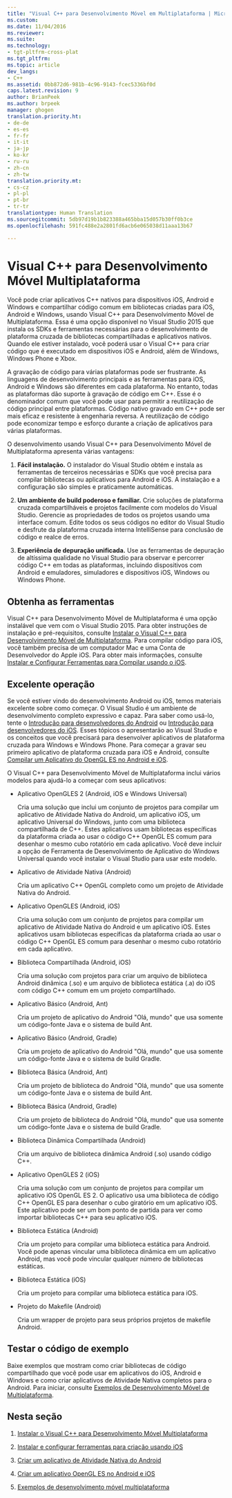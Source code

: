 ```yaml
---
title: "Visual C++ para Desenvolvimento Móvel em Multiplataforma | Microsoft Docs"
ms.custom: 
ms.date: 11/04/2016
ms.reviewer: 
ms.suite: 
ms.technology:
- tgt-pltfrm-cross-plat
ms.tgt_pltfrm: 
ms.topic: article
dev_langs:
- C++
ms.assetid: 0bb872d6-981b-4c96-9143-fcec5336bf0d
caps.latest.revision: 9
author: BrianPeek
ms.author: brpeek
manager: ghogen
translation.priority.ht:
- de-de
- es-es
- fr-fr
- it-it
- ja-jp
- ko-kr
- ru-ru
- zh-cn
- zh-tw
translation.priority.mt:
- cs-cz
- pl-pl
- pt-br
- tr-tr
translationtype: Human Translation
ms.sourcegitcommit: 5db97d19b1b823388a465bba15d057b30ff0b3ce
ms.openlocfilehash: 591fc488e2a2801fd6acb6e065038d11aaa13b67

---
```

# <a name="visual-c-for-cross-platform-mobile-development"></a>Visual C++ para Desenvolvimento Móvel Multiplataforma
Você pode criar aplicativos C++ nativos para dispositivos iOS, Android e Windows e compartilhar código comum em bibliotecas criadas para iOS, Android e Windows, usando Visual C++ para Desenvolvimento Móvel de Multiplataforma. Essa é uma opção disponível no Visual Studio 2015 que instala os SDKs e ferramentas necessárias para o desenvolvimento de plataforma cruzada de bibliotecas compartilhadas e aplicativos nativos. Quando ele estiver instalado, você poderá usar o Visual C++ para criar código que é executado em dispositivos iOS e Android, além de Windows, Windows Phone e Xbox.  
  
 A gravação de código para várias plataformas pode ser frustrante. As linguagens de desenvolvimento principais e as ferramentas para iOS, Android e Windows são diferentes em cada plataforma. No entanto, todas as plataformas dão suporte à gravação de código em C++. Esse é o denominador comum que você pode usar para permitir a reutilização de código principal entre plataformas. Código nativo gravado em C++ pode ser mais eficaz e resistente à engenharia reversa. A reutilização de código pode economizar tempo e esforço durante a criação de aplicativos para várias plataformas.  
  
 O desenvolvimento usando Visual C++ para Desenvolvimento Móvel de Multiplataforma apresenta várias vantagens:  
  
1.  **Fácil instalação.** O instalador do Visual Studio obtém e instala as ferramentas de terceiros necessárias e SDKs que você precisa para compilar bibliotecas ou aplicativos para Android e iOS. A instalação e a configuração são simples e praticamente automáticas.  
  
2.  **Um ambiente de build poderoso e familiar.** Crie soluções de plataforma cruzada compartilháveis e projetos facilmente com modelos do Visual Studio. Gerencie as propriedades de todos os projetos usando uma interface comum. Edite todos os seus códigos no editor do Visual Studio e desfrute da plataforma cruzada interna IntelliSense para conclusão de código e realce de erros.  
  
3.  **Experiência de depuração unificada.** Use as ferramentas de depuração de altíssima qualidade no Visual Studio para observar e percorrer código C++ em todas as plataformas, incluindo dispositivos com Android e emuladores, simuladores e dispositivos iOS, Windows ou Windows Phone.  
  
## <a name="get-the-tools"></a>Obtenha as ferramentas  
 Visual C++ para Desenvolvimento Móvel de Multiplataforma é uma opção instalável que vem com o Visual Studio 2015. Para obter instruções de instalação e pré-requisitos, consulte [Instalar o Visual C++ para Desenvolvimento Móvel de Multiplataforma](../cross-platform/install-visual-cpp-for-cross-platform-mobile-development.md). Para compilar código para iOS, você também precisa de um computador Mac e uma Conta de Desenvolvedor do Apple iOS. Para obter mais informações, consulte [Instalar e Configurar Ferramentas para Compilar usando o iOS](../cross-platform/install-and-configure-tools-to-build-using-ios.md).  
  
## <a name="come-up-to-speed"></a>Excelente operação  
 Se você estiver vindo do desenvolvimento Android ou iOS, temos materiais excelente sobre como começar. O Visual Studio é um ambiente de desenvolvimento completo expressivo e capaz. Para saber como usá-lo, tente o [Introdução para desenvolvedores do Android](https://msdn.microsoft.com/en-us/library/windows/apps/dn275875.aspx) ou [Introdução para desenvolvedores do iOS](https://msdn.microsoft.com/en-us/library/windows/apps/xaml/jj657966.aspx). Esses tópicos o apresentarão ao Visual Studio e os conceitos que você precisará para desenvolver aplicativos de plataforma cruzada para Windows e Windows Phone. Para começar a gravar seu primeiro aplicativo de plataforma cruzada para iOS e Android, consulte [Compilar um Aplicativo do OpenGL ES no Android e iOS](../cross-platform/build-an-opengl-es-application-on-android-and-ios.md).  
  
 O Visual C++ para Desenvolvimento Móvel de Multiplataforma inclui vários modelos para ajudá-lo a começar com seus aplicativos:  
  
-   Aplicativo OpenGLES 2 (Android, iOS e Windows Universal)  
  
     Cria uma solução que inclui um conjunto de projetos para compilar um aplicativo de Atividade Nativa do Android, um aplicativo iOS, um aplicativo Universal do Windows, junto com uma biblioteca compartilhada de C++. Estes aplicativos usam bibliotecas específicas da plataforma criada ao usar o código C++ OpenGL ES comum para desenhar o mesmo cubo rotatório em cada aplicativo. Você deve incluir a opção de Ferramenta de Desenvolvimento de Aplicativo do Windows Universal quando você instalar o Visual Studio para usar este modelo.  
  
-   Aplicativo de Atividade Nativa (Android)  
  
     Cria um aplicativo C++ OpenGL completo como um projeto de Atividade Nativa do Android.  
  
-   Aplicativo OpenGLES (Android, iOS)  
  
     Cria uma solução com um conjunto de projetos para compilar um aplicativo de Atividade Nativa do Android e um aplicativo iOS. Estes aplicativos usam bibliotecas específicas da plataforma criada ao usar o código C++ OpenGL ES comum para desenhar o mesmo cubo rotatório em cada aplicativo.  
  
-   Biblioteca Compartilhada (Android, iOS)  
  
     Cria uma solução com projetos para criar um arquivo de biblioteca Android dinâmica (.so) e um arquivo de biblioteca estática (.a) do iOS com código C++ comum em um projeto compartilhado.  
  
-   Aplicativo Básico (Android, Ant)  
  
     Cria um projeto de aplicativo do Android "Olá, mundo" que usa somente um código-fonte Java e o sistema de build Ant.  
  
-   Aplicativo Básico (Android, Gradle)  
  
     Cria um projeto de aplicativo do Android "Olá, mundo" que usa somente um código-fonte Java e o sistema de build Gradle.  
  
-   Biblioteca Básica (Android, Ant)  
  
     Cria um projeto de biblioteca do Android "Olá, mundo" que usa somente um código-fonte Java e o sistema de build Ant.  
  
-   Biblioteca Básica (Android, Gradle)  
  
     Cria um projeto de biblioteca do Android "Olá, mundo" que usa somente um código-fonte Java e o sistema de build Gradle.  
  
-   Biblioteca Dinâmica Compartilhada (Android)  
  
     Cria um arquivo de biblioteca dinâmica Android (.so) usando código C++.  
  
-   Aplicativo OpenGLES 2 (iOS)  
  
     Cria uma solução com um conjunto de projetos para compilar um aplicativo iOS OpenGL ES 2. O aplicativo usa uma biblioteca de código C++ OpenGL ES para desenhar o cubo giratório em um aplicativo iOS. Este aplicativo pode ser um bom ponto de partida para ver como importar bibliotecas C++ para seu aplicativo iOS.  
  
-   Biblioteca Estática (Android)  
  
     Cria um projeto para compilar uma biblioteca estática para Android. Você pode apenas vincular uma biblioteca dinâmica em um aplicativo Android, mas você pode vincular qualquer número de bibliotecas estáticas.  
  
-   Biblioteca Estática (iOS)  
  
     Cria um projeto para compilar uma biblioteca estática para iOS.  
  
-   Projeto do Makefile (Android)  
  
     Cria um wrapper de projeto para seus próprios projetos de makefile Android.  
  
## <a name="try-out-sample-code"></a>Testar o código de exemplo  
 Baixe exemplos que mostram como criar bibliotecas de código compartilhado que você pode usar em aplicativos do iOS, Android e Windows e como criar aplicativos de Atividade Nativa completos para o Android. Para iniciar, consulte [Exemplos de Desenvolvimento Móvel de Multiplataforma](../cross-platform/cross-platform-mobile-development-examples.md).  
  
## <a name="in-this-section"></a>Nesta seção  
  
1.  [Instalar o Visual C++ para Desenvolvimento Móvel Multiplataforma](../cross-platform/install-visual-cpp-for-cross-platform-mobile-development.md)  
  
2.  [Instalar e configurar ferramentas para criação usando iOS](../cross-platform/install-and-configure-tools-to-build-using-ios.md)  
  
3.  [Criar um aplicativo de Atividade Nativa do Android](../cross-platform/create-an-android-native-activity-app.md)  
  
4.  [Criar um aplicativo OpenGL ES no Android e iOS](../cross-platform/build-an-opengl-es-application-on-android-and-ios.md)  
  
5.  [Exemplos de desenvolvimento móvel multiplataforma](../cross-platform/cross-platform-mobile-development-examples.md)


<!--HONumber=Feb17_HO4-->


